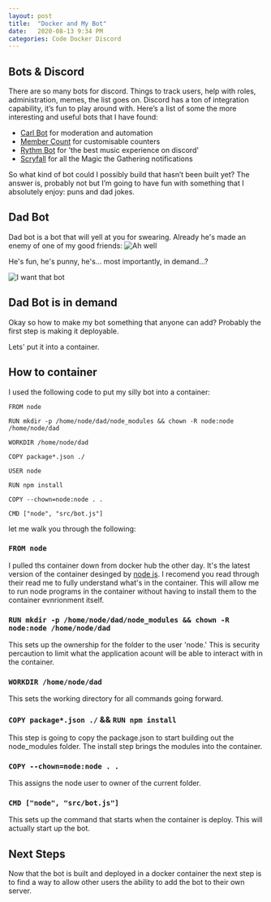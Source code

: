 ```yaml
---
layout: post
title:  "Docker and My Bot"
date:   2020-08-13 9:34 PM
categories: Code Docker Discord
---
```



## Bots & Discord
There are so many bots for discord. Things to track users, help with roles, administration, memes, the list goes on. Discord has a ton of integration capability, it’s fun to play around with. Here’s a list of some the more interesting and useful bots that I have found:
* [Carl Bot](https://carl.gg/) for moderation and automation
* [Member Count](https://membercount.net/) for customisable counters
* [Rythm Bot](https://rythmbot.co/) for 'the best music experience on discord'
* [Scryfall](https://scryfall.com/) for all the Magic the Gathering notifications

So what kind of bot could I possibly build that hasn’t been built yet? The answer is, probably not but I’m going to have fun with something that I absolutely enjoy: puns and dad jokes. 

## Dad Bot
Dad bot is a bot that will yell at you for swearing. Already he's made an enemy of one of my good friends:
![Ah well](url(img/Dadbot_01.png))

He's fun, he's punny, he's... most importantly, in demand...?

![I want that bot](url(img/i_want_dad_bot.png))

## Dad Bot is in demand
Okay so how to make my bot something that anyone can add? Probably the first step is making it deployable.

Lets' put it into a container.

## How to container
I used the following code to put my silly bot into a container:

```
FROM node

RUN mkdir -p /home/node/dad/node_modules && chown -R node:node /home/node/dad

WORKDIR /home/node/dad

COPY package*.json ./

USER node

RUN npm install

COPY --chown=node:node . .

CMD ["node", "src/bot.js"]

```

let me walk you through the following:

### `FROM node`
I pulled ths container down from docker hub the other day. It's the latest version of the container desinged by [node js](https://hub.docker.com/_/node/). I recomend you read through their read me to fully understand what's in the container.
This will allow me to run node programs in the container without having to install them to the container evnrionment itself.

### `RUN mkdir -p /home/node/dad/node_modules && chown -R node:node /home/node/dad`
This sets up the ownership for the folder to the user 'node.' This is security percaution to limit what the application acount will be able to interact with in the container.

### `WORKDIR /home/node/dad`
This sets the working directory for all commands going forward.

### `COPY package*.json ./` && `RUN npm install`
This step is going to copy the package.json to start building out the node_modules folder.
The install step brings the modules into the container.

### `COPY --chown=node:node . .`
This assigns the node user to owner of the current folder.

### `CMD ["node", "src/bot.js"]`
This sets up the command that starts when the container is deploy. This will actually start up the bot.

## Next Steps
Now that the bot is built and deployed in a docker container the next step is to find a way to allow other users the ability to add the bot to their own server.
